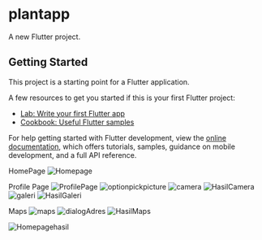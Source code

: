 # plantapp

A new Flutter project.

## Getting Started

This project is a starting point for a Flutter application.

A few resources to get you started if this is your first Flutter project:

- [Lab: Write your first Flutter app](https://docs.flutter.dev/get-started/codelab)
- [Cookbook: Useful Flutter samples](https://docs.flutter.dev/cookbook)

For help getting started with Flutter development, view the
[online documentation](https://docs.flutter.dev/), which offers tutorials,
samples, guidance on mobile development, and a full API reference.

HomePage
![Homepage](https://github.com/user-attachments/assets/dd640d70-3bae-4960-9279-94b2014fb365)

Profile Page
![ProfilePage](https://github.com/user-attachments/assets/2037920d-068a-4b7c-a226-52a885da9f25)
![optionpickpicture](https://github.com/user-attachments/assets/c5ec910c-d5e3-4d17-a265-ce5f1547701d)
![camera](https://github.com/user-attachments/assets/36f2c582-9640-4bea-bd06-0c68805b890e)
![HasilCamera](https://github.com/user-attachments/assets/b3792c3a-5d0f-41d6-9ed8-47f6a992e4d5)
![galeri](https://github.com/user-attachments/assets/5d70553b-11fd-4d45-bc24-9e6180e58648)
![HasilGaleri](https://github.com/user-attachments/assets/276abd5c-0a5a-4453-b943-72672dbcc085)

Maps
![maps](https://github.com/user-attachments/assets/8caa7d2f-bb21-4c02-a92f-24d429ab3a6b)
![dialogAdres](https://github.com/user-attachments/assets/917d8201-fe69-489f-a644-b49812b8cfa0)
![HasilMaps](https://github.com/user-attachments/assets/58bed0a2-e175-414e-8f77-2a172700a2e3)

![Homepagehasil](https://github.com/user-attachments/assets/7020a6d7-f48e-4514-951d-3e7b969e8b09)

